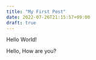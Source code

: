 ```yaml
---
title: "My First Post"
date: 2022-07-26T21:15:57+09:00
draft: true
---
```


Hello World!

Hello, How are you?
